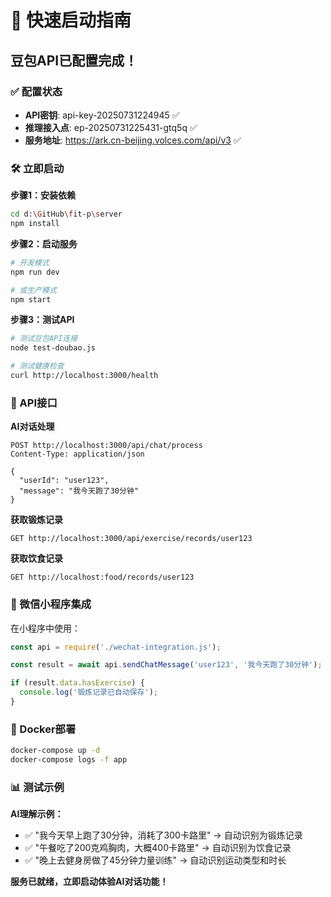 # 🚀 快速启动指南

## 豆包API已配置完成！

### ✅ 配置状态
- **API密钥**: api-key-20250731224945 ✅
- **推理接入点**: ep-20250731225431-gtq5q ✅
- **服务地址**: https://ark.cn-beijing.volces.com/api/v3 ✅

### 🛠️ 立即启动

**步骤1：安装依赖**
```bash
cd d:\GitHub\fit-p\server
npm install
```

**步骤2：启动服务**
```bash
# 开发模式
npm run dev

# 或生产模式
npm start
```

**步骤3：测试API**
```bash
# 测试豆包API连接
node test-doubao.js

# 测试健康检查
curl http://localhost:3000/health
```

### 📡 API接口

**AI对话处理**
```
POST http://localhost:3000/api/chat/process
Content-Type: application/json

{
  "userId": "user123",
  "message": "我今天跑了30分钟"
}
```

**获取锻炼记录**
```
GET http://localhost:3000/api/exercise/records/user123
```

**获取饮食记录**
```
GET http://localhost:food/records/user123
```

### 🔗 微信小程序集成

在小程序中使用：
```javascript
const api = require('./wechat-integration.js');

const result = await api.sendChatMessage('user123', '我今天跑了30分钟');

if (result.data.hasExercise) {
  console.log('锻炼记录已自动保存');
}
```

### 🐳 Docker部署

```bash
docker-compose up -d
docker-compose logs -f app
```

### 📊 测试示例

**AI理解示例：**
- ✅ "我今天早上跑了30分钟，消耗了300卡路里" → 自动识别为锻炼记录
- ✅ "午餐吃了200克鸡胸肉，大概400卡路里" → 自动识别为饮食记录
- ✅ "晚上去健身房做了45分钟力量训练" → 自动识别运动类型和时长

**服务已就绪，立即启动体验AI对话功能！**